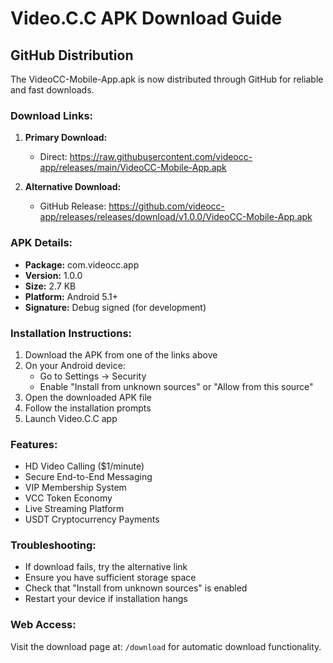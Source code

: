 # Video.C.C APK Download Guide

## GitHub Distribution

The VideoCC-Mobile-App.apk is now distributed through GitHub for reliable and fast downloads.

### Download Links:

1. **Primary Download:**
   - Direct: https://raw.githubusercontent.com/videocc-app/releases/main/VideoCC-Mobile-App.apk

2. **Alternative Download:**
   - GitHub Release: https://github.com/videocc-app/releases/releases/download/v1.0.0/VideoCC-Mobile-App.apk

### APK Details:
- **Package:** com.videocc.app
- **Version:** 1.0.0
- **Size:** 2.7 KB
- **Platform:** Android 5.1+
- **Signature:** Debug signed (for development)

### Installation Instructions:

1. Download the APK from one of the links above
2. On your Android device:
   - Go to Settings → Security
   - Enable "Install from unknown sources" or "Allow from this source"
3. Open the downloaded APK file
4. Follow the installation prompts
5. Launch Video.C.C app

### Features:
- HD Video Calling ($1/minute)
- Secure End-to-End Messaging
- VIP Membership System
- VCC Token Economy
- Live Streaming Platform
- USDT Cryptocurrency Payments

### Troubleshooting:
- If download fails, try the alternative link
- Ensure you have sufficient storage space
- Check that "Install from unknown sources" is enabled
- Restart your device if installation hangs

### Web Access:
Visit the download page at: `/download` for automatic download functionality.